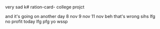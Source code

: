 very sad k# ration-card-
college projct

and it's going on 
another day 8 nov
9 nov
11 nov beh
that's wrong 
sihs
lfg
no profit today 
lfg
pfg
yo
wssp